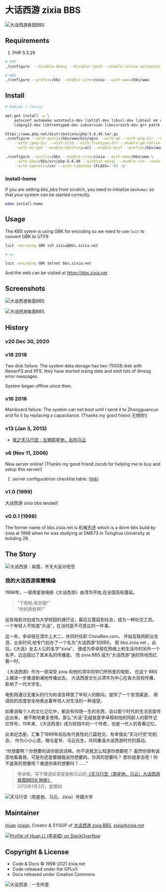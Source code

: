 # 大话西游 zixia BBS

![大话西游紫霞BBS](docs/images/zixia-bbs-login.png)

## Requirements

1. PHP 5.3.29

```sh
# PHP
./configure  --disable-debug --disable-rpath --enable-inline-optimization --with-gd --with-freetype --with-png-dir --with-iconv --with-jpeg-dir --with-zlib --enable-shared --enable-sockets --enable-mbstring --without-mysql --enable-exif --enable-fpm --with-fpm-user=bbs --with-fpm-group=bbs --with-libdir=lib64 --with-mysqli --with-mcrypt

# KBS
./configure --prefix=/bbs --enable-site=zixia --with-www=/bbs/www     --with-php=/bbs/src/php-5.3.29 --without-mysql --enable-ssh --enable-ssl     --with-openssl=/usr --with-libesmtp CFLAGS="-O3 -g"
```

## Install

```sh
# Debian / Jessie

apt-get install -y \
    autoconf automake autotools-dev libltdl-dev libssl-dev libtool m4 cmake shtool zlib1g-dev sendmail libesmtp6 openssl bison byacc libgmp3-dev flex libxml2-dev libjpeg62-turbo-dev \
    libpng12-dev libfreetype6-dev subversion libncurses5-dev g++ patch sendmail-bin libbsd-dev libgdbm-dev libexpat-dev uuid-dev gawk libsqlite3-dev libmcrypt-dev

https://www.php.net/distributions/php-5.6.40.tar.gz
./configure --with-apxs2=/bbs/www/bin/apxs --with-gd --with-png-dir --with-iconv \
    --with-jpeg-dir --with-zlib --with-freetype-dir --enable-gd-native-ttf \
    --with-mcrypt --enable-mbstring=all --enable-exif --prefix=/bbs/www

./configure --prefix=/bbs --enable-site=zixia --with-www=/bbs/www \
    --with-php=/bbs/src/php-5.6.40 --without-mysql --enable-ssh --enable-ssl \
    --with-openssl=/usr --with-libesmtp CFLAGS="-O3 -g"
```

### install-home

If you are setting kbs_bbs from scratch, you need to initialize `bbshome/` so that your system can be started correctly.

```sh
make install-home
```

## Usage

The KBS sytem is using GBK for encoding so we need to use `luit` to convert GBK to UTF8

```sh
luit -encoding GBK ssh zixia@bbs.zixia.net

# or

luit -encoding GBK telnet bbs.zixia.net
```

And the web can be visited at <https://bbs.zixia.net>

## Screenshots

![大话西游紫霞BBS](docs/images/zixia-bbs-menu.png)

![大话西游紫霞BBS](docs/images/zixia-bbs-elite.png)

## History

### v20 Dec 30, 2020

### v18 2018

Two disk failure: The system data storage has two 750GB disk with ReiserFS and XFS, they have started losing data and emit lots of dmesg error messages.

System began offline since then.

### v16 2016

Mainboard failure: The system can not boot until I send it to Zhongguancun and fix it by replacing a capacitance. (Thanks my good friend 王明欣!)

### v13 (Jan 3, 2013)

- [我之天马行空 - 左拥周星驰，右抱马云](https://blog.zixia.net/2013/03/07/zhouxingchi-mayun-zixia/)

### v6 (Nov 11, 2006)

New server online! (Thanks my good friend zxcvb for helping me to buy and setup this server!)

1. server configuratrion checklist table: ([link](docs/images/zixia-server-2006.webp))

### v1.0 (1999)

大话西游 zixia bbs landed!

### v0.0.1 (1998)

The former name of bbs.zixia.net is 机械志途 which is a dorm bbs build by zixia at 1998 when he was studying at DME73 in Tsinghua University at buliding 28.

## The Story

![大话西游：紫霞，齐天大圣孙悟空](docs/images/zixia-qitiandasheng.png)

### 我的大话西游紫霞情缘

1998年，一部周星驰电影《大话西游》由清华开始,在全国高校蔓延。

> “下雨啦,收衣服!”  
> “你妈贵姓啊?”

这些电影对白成为大学校园的通行证，最后又蔓延到社会，成为一种社交工具。
一个年轻人不知道“大话”，在当时是不可思议的一件事。

这一年，李卓桓在清华上大二，并同时任职 ChinaRen.com，
开始互联网职业生涯。业余时间,他专门创办了一个名为“大话西游”的BBS，
即 bbs.zixia.net 。此后。《大话》女主人公的名字“zixia”，
便成为李卓桓在网络上和生活中的另外一个名字，远远超过了其本名的传播度。
而 zixia BBS 成为“大话西游”迷的阵地而红极一时。

《大话西游》作为一部深受 zixia 和他的清华同学们所热爱的电影，
在这个 BBS 上被进一步推波助澜地传播出去。
大话西游文化以清华为中心在各大高校传播，影响了一代大学生。

电影用通过无厘头的行为和语言释放了年轻人的郁闷，提供了一个宣泄渠道，
用调侃的态度安全地表达着年轻人对生活的一种渴望。

如果说每个人的文化记忆中，都会有伴随一生的东西，会以那个时代的生活态度传达出来，
被不断地重复使用。那么“大话”无疑就是李卓桓和他的同龄人的那件记忆符号。15年来,
《大话西游》成为校园中的一个传奇，也是一代人的青春记忆。

此本纪念册，汇集了1999年前后有代表性的几篇短文。有幸借此“天马行空”的机会，
作为小小心意，赠与星爷、马云先生，共同重温大话西游时代的感动。

“你想要啊？你想要的话你就说话嘛。你不说我怎么知道你想要呢？
虽然你很有诚意地看着我，可是你还是要跟我说你想要的。你真的想要吗？
那你就拿去吧！你不是真的想要吧？难道你真的想要吗？......”

> 李卓桓，写于赠送给周星驰和马云的[《天马行空（周星驰、马云）大话西游紫霞BBS礼物册》](docs/大话西游紫霞BBS之天马行空2013.pdf)  
> 2013年1月3日，星期四

![天马行空（周星驰、马云、zixia）传媒大学](docs/images/mayun-zhouxingchi-zixia.webp)

## Maintainer

[Huan](https://github.com/huan) [(zixia)](https://www.zixia.net), Creator & SYSOP of [大话西游 zixia BBS](https://bbs.zixia.net), <zixia@zixia.net>

[![Profile of Huan LI (李卓桓) on StackOverflow](https://stackoverflow.com/users/flair/1123955.png)](https://stackoverflow.com/users/1123955/huan)

## Copyright & License

- Code & Docs © 1998-2021 zixia.net
- Code released under the GPLv3
- Docs released under Creative Commons

![大话西游：一生所爱](docs/images/zixia-film.webp)

